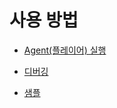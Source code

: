 # 사용 방법

* [Agent(플레이어) 실행](./launch-agent.md)

* [디버깅](./debugging/home.md)

* [샘플](./samples/home.md)
